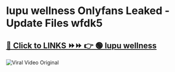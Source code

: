 
 # lupu wellness Onlyfans Leaked - Update Files wfdk5

## <h2><a href="https://clipsfans.com/lupu_wellness&ref=git">🔗 Click to LINKS ⏩⏩ 👉 🟢 lupu wellness </a></h2>

<a href="https://clipsfans.com/lupu_wellness&ref=git" rel="nofollow" data-target="animated-image.originalLink"><img src="https://i.ibb.co.com/xMMVF88/686577567.gif" alt="Viral Video Original" style="max-width: 100%; display: inline-block;" data-target="animated-image.originalImage"></a>

